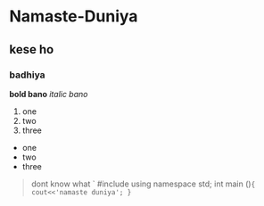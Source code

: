 # Namaste-Duniya
## kese ho 
### badhiya
**bold bano**
*italic bano*
1. one 
2. two 
3. three
- one 
- two 
- three
> dont know what
` #include <iostream >
  using namespace std;
  int main ()```{
      cout<<'namaste duniya';
      }```
